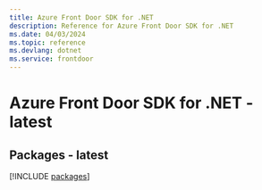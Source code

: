 ```yaml
---
title: Azure Front Door SDK for .NET
description: Reference for Azure Front Door SDK for .NET
ms.date: 04/03/2024
ms.topic: reference
ms.devlang: dotnet
ms.service: frontdoor
---
```

# Azure Front Door SDK for .NET - latest
## Packages - latest
[!INCLUDE [packages](front-door-index.md)]